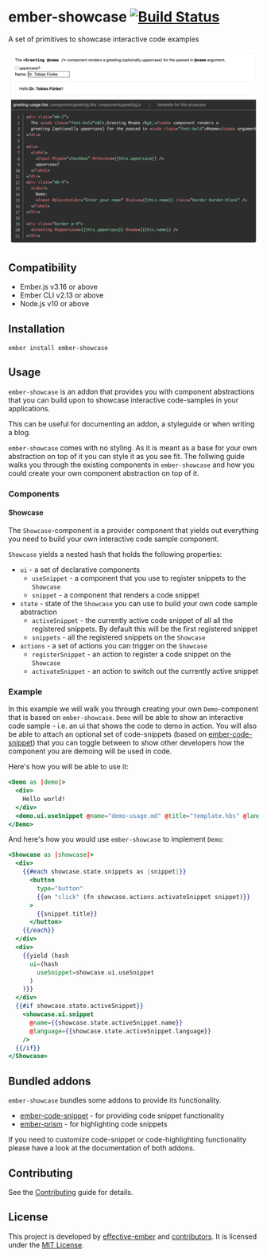 ember-showcase [![Build Status](https://travis-ci.org/effective-ember/ember-showcase.svg?branch=master)](https://travis-ci.org/effective-ember/ember-showcase)
==============================================================================

A set of primitives to showcase interactive code examples

[![le demonstration a la gif](demo.gif)](https://ember-showcase.effective-ember.com)


Compatibility
------------------------------------------------------------------------------

* Ember.js v3.16 or above
* Ember CLI v2.13 or above
* Node.js v10 or above


Installation
------------------------------------------------------------------------------

```
ember install ember-showcase
```


Usage
------------------------------------------------------------------------------

`ember-showcase` is an addon that provides you with component abstractions
that you can build upon to showcase interactive code-samples in your
applications.

This can be useful for documenting an addon, a styleguide or when writing
a blog.

`ember-showcase` comes with no styling. As it is meant as a base for your own
abstraction on top of it you can style it as you see fit. The follwing guide
walks you through the existing components in `ember-showcase` and how you could
create your own component abstraction on top of it.

### Components

#### Showcase

The `Showcase`-component is a provider component that yields out everything you
need to build your own interactive code sample component.

`Showcase` yields a nested hash that holds the following properties:

* `ui` - a set of declarative components
  * `useSnippet` - a component that you use to register snippets to the `Showcase`
  * `snippet` - a component that renders a code snippet
* `state` - state of the `Showcase` you can use to build your own code sample
  abstraction
  * `activeSnippet` - the currently active code snippet of all all the registered
    snippets. By default this will be the first registered snippet
  * `snippets` - all the registered snippets on the `Showcase`
* `actions` - a set of actions you can trigger on the `Showcase`
  * `registerSnippet` - an action to register a code snippet on the `Showcase`
  * `activateSnippet` - an action to switch out the currently active snippet

### Example

In this example we will walk you through creating your own `Demo`-component
that is based on `ember-showcase`. `Demo` will be able to show an interactive
code sample - i.e. an ui that shows the code to demo in action. You will also
be able to attach an optional set of code-snippets (based on
[ember-code-snippet](https://github.com/ef4/ember-code-snippet)) that you can
toggle between to show other developers how the component you are demoing will
be used in code.

Here's how you will be able to use it:

```hbs
<Demo as |demo|>
  <div>
    Hello world!
  </div>
  <demo.ui.useSnippet @name="demo-usage.md" @title="template.hbs" @language="html" />
</Demo>
```

And here's how you would use `ember-showcase` to implement `Demo`:

```hbs
<Showcase as |showcase|>
  <div>
    {{#each showcase.state.snippets as |snippet|}}
      <button
        type="button"
        {{on "click" (fn showcase.actions.activateSnippet snippet)}}
      >
        {{snippet.title}}
      </button>
    {{/each}}
  </div>
  <div>
    {{yield (hash
      ui=(hash
        useSnippet=showcase.ui.useSnippet
      )
    )}}
  </div>
  {{#if showcase.state.activeSnippet}}
    <showcase.ui.snippet
      @name={{showcase.state.activeSnippet.name}}
      @language={{showcase.state.activeSnippet.language}}
    />
  {{/if}}
</Showcase>
```

Bundled addons
------------------------------------------------------------------------------

`ember-showcase` bundles some addons to provide its functionality.

* [ember-code-snippet](https://github.com/ef4/ember-code-snippet) - for providing code snippet functionality
* [ember-prism](https://github.com/shipshapecode/ember-prism) - for highlighting code snippets

If you need to customize code-snippet or code-highlighting functionality please
have a look at the documentation of both addons.

Contributing
------------------------------------------------------------------------------

See the [Contributing](CONTRIBUTING.md) guide for details.


License
------------------------------------------------------------------------------
This project is developed by [effective-ember](https://www.effective-ember.com/) and [contributors](https://github.com/LevelbossMike/ember-showcase/graphs/contributors). It is licensed under the [MIT License](LICENSE.md).
